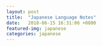 ```yaml
---
layout: post
title:  "Japanese Language Notes"
date:   2018-06-15 16:31:06 +0800
featured-img: japanese
categories: japanese
---
```


